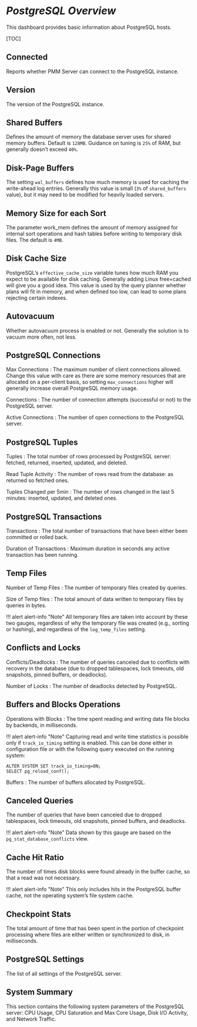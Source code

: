 # *PostgreSQL Overview*

This dashboard provides basic information about PostgreSQL hosts.

[TOC]

## Connected

Reports whether PMM Server can connect to the PostgreSQL instance.

## Version

The version of the PostgreSQL instance.

## Shared Buffers

Defines the amount of memory the database server uses for shared memory buffers. Default is `128MB`. Guidance on tuning is `25%` of RAM, but generally doesn’t exceed `40%`.

## Disk-Page Buffers

The setting `wal_buffers` defines how much memory is used for caching the write-ahead log entries. Generally this value is small (`3%` of `shared_buffers` value), but it may need to be modified for heavily loaded servers.

## Memory Size for each Sort

The parameter work_mem defines the amount of memory assigned for internal sort operations and hash tables before writing to temporary disk files. The default is `4MB`.

## Disk Cache Size

PostgreSQL’s `effective_cache_size` variable tunes how much RAM you expect to be available for disk caching. Generally adding Linux free+cached will give you a good idea. This value is used by the query planner whether plans will fit in memory, and when defined too low, can lead to some plans rejecting certain indexes.

## Autovacuum

Whether autovacuum process is enabled or not. Generally the solution is to vacuum more often, not less.

## PostgreSQL Connections

Max Connections
: The maximum number of client connections allowed. Change this value with care as there are some memory resources that are allocated on a per-client basis, so setting `max_connections` higher will generally increase overall PostgreSQL memory usage.

Connections
: The number of connection attempts (successful or not) to the PostgreSQL server.

Active Connections
: The number of open connections to the PostgreSQL server.

## PostgreSQL Tuples

Tuples
: The total number of rows processed by PostgreSQL server: fetched, returned, inserted, updated, and deleted.

Read Tuple Activity
: The number of rows read from the database: as returned so fetched ones.

Tuples Changed per 5min
: The number of rows changed in the last 5 minutes: inserted, updated, and deleted ones.

## PostgreSQL Transactions

Transactions
: The total number of transactions that have been either been committed or rolled back.

Duration of Transactions
: Maximum duration in seconds any active transaction has been running.

## Temp Files

Number of Temp Files
: The number of temporary files created by queries.

Size of Temp files
: The total amount of data written to temporary files by queries in bytes.

!!! alert alert-info "Note"
    All temporary files are taken into account by these two gauges, regardless of why the temporary file was created (e.g., sorting or hashing), and regardless of the `log_temp_files` setting.

## Conflicts and Locks

Conflicts/Deadlocks
: The number of queries canceled due to conflicts with recovery in the database (due to dropped tablespaces, lock timeouts, old snapshots, pinned buffers, or deadlocks).

Number of Locks
: The number of deadlocks detected by PostgreSQL.

## Buffers and Blocks Operations

Operations with Blocks
: The time spent reading and writing data file blocks by backends, in milliseconds.

!!! alert alert-info "Note"
    Capturing read and write time statistics is possible only if `track_io_timing` setting is enabled. This can be done either in configuration file or with the following query executed on the running system:

```
ALTER SYSTEM SET track_io_timing=ON;
SELECT pg_reload_conf();
```

Buffers
: The number of buffers allocated by PostgreSQL.

## Canceled Queries

The number of queries that have been canceled due to dropped tablespaces, lock timeouts, old snapshots, pinned buffers, and deadlocks.

!!! alert alert-info "Note"
    Data shown by this gauge are based on the `pg_stat_database_conflicts` view.

## Cache Hit Ratio

The number of times disk blocks were found already in the buffer cache, so that a read was not necessary.

!!! alert alert-info "Note"
    This only includes hits in the PostgreSQL buffer cache, not the operating system’s file system cache.

## Checkpoint Stats

The total amount of time that has been spent in the portion of checkpoint processing where files are either written or synchronized to disk, in milliseconds.

## PostgreSQL Settings

The list of all settings of the PostgreSQL server.

## System Summary

This section contains the following system parameters of the PostgreSQL server: CPU Usage, CPU Saturation and Max Core Usage, Disk I/O Activity, and Network Traffic.
